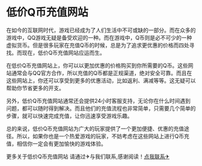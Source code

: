 # 低价Q币充值网站

在如今的互联网时代，游戏已经成为了人们生活中不可或缺的一部分。而在众多的游戏中，QQ游戏无疑是备受欢迎的一种。而在游戏中，Q币则是必不可少的一种虚拟货币。但是很多玩家在充值Q币的时候，总是为了追求更优惠的价格而四处寻找。而现在，低价Q币充值网站应运而生。

在低价Q币充值网站上，你可以以更加优惠的价格购买到你所需要的Q币。这些网站通常会与QQ官方合作，所以充值的Q币都是正规渠道，绝对安全可靠。而且在这些网站上，你还可以享受到更多的优惠活动，比如返利、满减等等。这无疑可以帮助你节省更多的开支。

另外，低价Q币充值网站通常还会提供24小时客服支持，无论你在什么时间遇到问题，都可以随时得到解决。而且他们的充值流程也非常简单，只需要几个简单的步骤，就可以快速完成充值，让你迅速享受游戏乐趣。

总的来说，低价Q币充值网站为广大的玩家提供了一个更加便捷、优惠的充值途径。所以，如果你也是一个热爱游戏的玩家，不妨考虑在这些网站上进行Q币充值，相信你一定会有更加愉快的游戏体验。

更多关于低价Q币充值网站 请通过✈与我们联系,感谢阅读！[点我联系✈](https://box.G208.com)